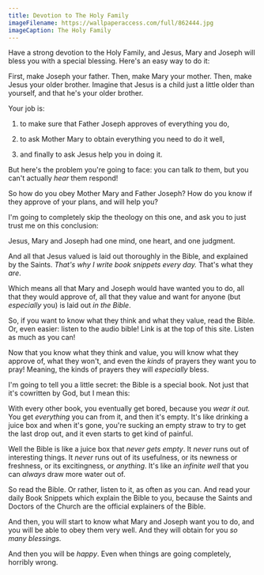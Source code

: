 ```yaml
---
title: Devotion to The Holy Family
imageFilename: https://wallpaperaccess.com/full/862444.jpg
imageCaption: The Holy Family
---
```


Have a strong devotion to the Holy Family, and Jesus, Mary and Joseph will bless you with a special blessing. Here's an easy way to do it:

First, make Joseph your father. Then, make Mary your mother. Then, make Jesus your older brother. Imagine that Jesus is a child just a little older than yourself, and that he's your older brother.

Your job is:

1. to make sure that Father Joseph approves of everything you do,

2. to ask Mother Mary to obtain everything you need to do it well,

3. and finally to ask Jesus help you in doing it.

But here's the problem you're going to face: you can talk *to* them, but you can't actually *hear* them respond!

So how do you obey Mother Mary and Father Joseph? How do you know if they approve of your plans, and will help you?

I'm going to completely skip the theology on this one, and ask you to just trust me on this conclusion:

Jesus, Mary and Joseph had one mind, one heart, and one judgment.

And all that Jesus valued is laid out thoroughly in the Bible, and explained by the Saints. *That's why I write book snippets every day.* That's what they *are*.

Which means all that Mary and Joseph would have wanted you to do, all that they would approve of, all that they value and want for anyone (but *especially* you) is laid out *in the Bible*.

So, if you want to know what they think and what they value, read the Bible. Or, even easier: listen to the audio bible! Link is at the top of this site. Listen as much as you can!

Now that you know what they think and value, you will know what they approve of, what they won't, and even the *kinds* of prayers they want you to pray! Meaning, the kinds of prayers they will *especially* bless.

I'm going to tell you a little secret: the Bible is a special book. Not just that it's cowritten by God, but I mean this:

With every other book, you eventually get bored, because you *wear it out.* You get *everything* you can from it, and then it's empty. It's like drinking a juice box and when it's gone, you're sucking an empty straw to try to get the last drop out, and it even starts to get kind of painful.

Well the Bible is like a juice box that *never gets empty*. It *never* runs out of interesting things. It *never* runs out of its usefulness, or its newness or freshness, or its excitingness, or *anything*. It's like an *infinite well* that you can *always* draw more water out of.

So read the Bible. Or rather, listen to it, as often as you can. And read your daily Book Snippets which explain the Bible to you, because the Saints and Doctors of the Church are the official explainers of the Bible.

And then, you will start to know what Mary and Joseph want you to do, and you will be able to obey them very well. And they will obtain for you *so many blessings.*

And then you will be *happy*. Even when things are going completely, horribly wrong.
